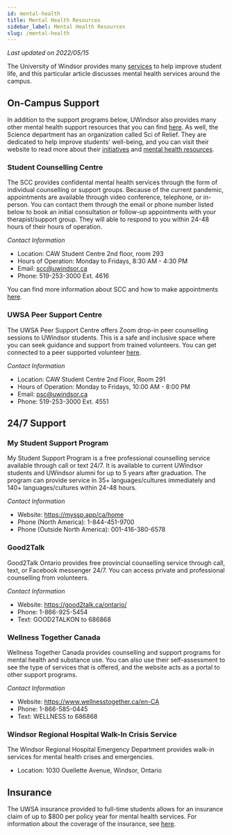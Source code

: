 ```yaml
---
id: mental-health
title: Mental Health Resources
sidebar_label: Mental Health Resources
slug: /mental-health
---
```


_Last updated on 2022/05/15_

The University of Windsor provides many [services](https://www.uwindsor.ca/69/student-affairs) to help improve student life, and this particular article discusses mental health services around the campus.

## On-Campus Support

In addition to the support programs below, UWindsor also provides many other mental health support resources that you can find [here](https://www.uwindsor.ca/wellness/340/resources). As well, the Science department has an organization called Sci of Relief. They are dedicated to help improve students' well-being, and you can visit their website to read more about their [initiatives](https://www.uwindsor.ca/science/usci/301/sci-relief) and [mental health resources](https://www.uwindsor.ca/science/usci/305/mental-health-support).

### Student Counselling Centre

The SCC provides confidental mental health services through the form of individual counselling or support groups. Because of the current pandemic, appointments are available through video conference, telephone, or in-person. You can contact them through the email or phone number listed below to book an initial consultation or follow-up appointments with your therapist/support group. They will able to respond to you within 24-48 hours of their hours of operation.

_Contact Information_

-   Location: CAW Student Centre 2nd floor, room 293
-   Hours of Operation: Monday to Fridays, 8:30 AM - 4:30 PM
-   Email: scc@uwindsor.ca
-   Phone: 519-253-3000 Ext. 4616

You can find more information about SCC and how to make appointments [here](https://www.uwindsor.ca/wellness/304/counselling).

### UWSA Peer Support Centre

The UWSA Peer Support Centre offers Zoom drop-in peer counselling sessions to UWindsor students. This is a safe and inclusive space where you can seek guidance and support from trained volunteers. You can get connected to a peer supported volunteer [here](https://uwsa.ca/services/psc/).

_Contact Information_

-   Location: CAW Student Centre 2nd Floor, Room 291
-   Hours of Operation: Monday to Fridays, 10:00 AM - 8:00 PM
-   Email: psc@uwindsor.ca
-   Phone: 519-253-3000 Ext. 4551

## 24/7 Support

### My Student Support Program

My Student Support Program is a free professional counselling service available through call or text 24/7. It is available to current UWindsor students and UWindsor alumni for up to 5 years after graduation. The program can provide service in 35+ languages/cultures immediately and 140+ languages/cultures within 24-48 hours.

_Contact Information_

-   Website: https://myssp.app/ca/home
-   Phone (North America): 1-844-451-9700
-   Phone (Outside North America): 001-416-380-6578

### Good2Talk

Good2Talk Ontario provides free provincial counselling service through call, text, or Facebook messenger 24/7. You can access private and professional counselling from volunteers.

_Contact Information_

-   Website: https://good2talk.ca/ontario/
-   Phone: 1-866-925-5454
-   Text: GOOD2TALKON to 686868

### Wellness Together Canada

Wellness Together Canada provides counselling and support programs for mental health and substance use. You can also use their self-assessment to see the type of services that is offered, and the website acts as a portal to other support programs.

_Contact Information_

-   Website: https://www.wellnesstogether.ca/en-CA
-   Phone: 1-866-585-0445
-   Text: WELLNESS to 686868

### Windsor Regional Hospital Walk-In Crisis Service

The Windsor Regional Hospital Emergency Department provides walk-in services for mental health crises and emergencies.

-   Location: 1030 Ouellette Avenue, Windsor, Ontario

## Insurance

The UWSA insurance provided to full-time students allows for an insurance claim of up to $800 per policy year for mental health services. For information about the coverage of the insurance, see [here](http://www.studentcare.ca/rte/en/IHaveAPlan_UWSA_Health_HealthCoverage_HealthPractitioners_PsychologistsSocialWorkers).
